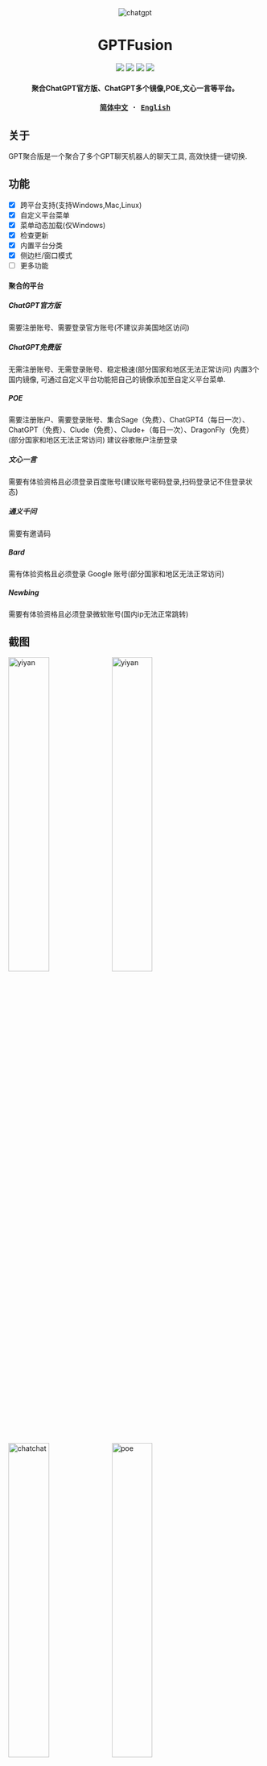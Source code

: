 
<div align="center">
    <img src="demo/GPT Fusion.png" alt="chatgpt"/>
    <h1>GPTFusion</h1>
    <div><img src="https://img.shields.io/badge/stable%20version-v0.7.2-blue.svg?style=flat"></img>
<img src="https://img.shields.io/badge/preview%20version-v0.8.0--rc1%20PREVIEW-orange.svg?style=flat"></img>
<img src="https://img.shields.io/badge/license-GPL%203.0-brightgreen.svg?style=flat"></img>
<img src="https://img.shields.io/badge/language-简体中文-brightgreen.svg?style=flat"></img></div>
    <h4>聚合ChatGPT官方版、ChatGPT多个镜像,POE,文心一言等平台。</h4>
</div>
<div align="center">
<strong>
<samp>

[简体中文](README.md) · [English](README.en.md)

</samp>
</strong>
</div>

## 关于

GPT聚合版是一个聚合了多个GPT聊天机器人的聊天工具, 高效快捷一键切换.

## 功能
- [x] 跨平台支持(支持Windows,Mac,Linux)
- [x] 自定义平台菜单
- [x] 菜单动态加载(仅Windows)
- [x] 检查更新
- [x] 内置平台分类
- [x] 侧边栏/窗口模式
- [ ] 更多功能

#### 聚合的平台

##### ChatGPT官方版
需要注册账号、需要登录官方账号(不建议非美国地区访问)

##### ChatGPT免费版
无需注册账号、无需登录账号、稳定极速(部分国家和地区无法正常访问)
内置3个国内镜像, 可通过自定义平台功能把自己的镜像添加至自定义平台菜单.

##### POE
需要注册账户、需要登录账号、集合Sage（免费）、ChatGPT4（每日一次）、ChatGPT（免费）、Clude（免费）、Clude+（每日一次）、DragonFly（免费）(部分国家和地区无法正常访问)
建议谷歌账户注册登录

##### 文心一言
需要有体验资格且必须登录百度账号(建议账号密码登录,扫码登录记不住登录状态)

##### 通义千问
需要有邀请码

##### Bard
需有体验资格且必须登录 Google 账号(部分国家和地区无法正常访问)

##### Newbing
需要有体验资格且必须登录微软账号(国内ip无法正常跳转)

## 截图
<div>
<img src="demo/win1.png" width=40% alt="yiyan"/>
<img src="demo/win2.png" width=40% alt="yiyan"/>
<img src="demo/win3.png" width=40% alt="chatchat"/>
<img src="demo/poe.png" width=40% alt="poe"/>
<img src="demo/select.png" width=40% alt="平台选择"/>
<img src="demo/platforms.png" width=40% alt="阿里"/>
<img src="demo/side.png" width=40% alt="side"/>
</div>

## 特别感谢

- [OneGPT](https://github.com/1595901624/gpt-aggregated-edition)
- [wails](https://github.com/wailsapp/wails)


## 编译

To build a redistributable, production mode package, use `wails build`.

## 安装说明

- macos
  - 下载GPTFusion.xxx.dmg安装包, 双击安装. (推荐)
  - 下载GPTFusion.app.zip包解压拖进Applications文件夹.
  - 如果无法打开, 设置里安全性与隐私, 然后点击允许打开
- windows
  - 下载.exe安装包, 双击执行(安装版改为绿色版, 打开直接使用)
- linux
  - `sudo chmod +x GPTFusion.AppImage` 添加可执行权限,双击运行

## 使用说明

- 可以通过(设置-平台管理)菜单自定义菜单功能添加想添加的镜像站, 添加完成后所添加内容自动出现在自定义菜单中(**macos和Linux需要手动重启软件生效**).

## 反馈

- GitHub issue
- **Go学习日记** 微信公众号
**扫码关注公众号**

<img src="demo/gzh.jpg" height="240" />

## 感谢支持
觉得对你有帮助请问喝杯咖啡~~

| 微信 | 支付宝 |
| --- | --- |
| <img src="demo/wechat.jpg" height="240" /> | <img src="demo/alipay.jpg" height="240" /> |
